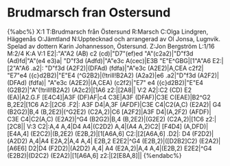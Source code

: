# Brudmarsch fran Ostersund

{%abc%}
X:1
T:Brudmarsch från Östersund
R:Marsch
C:Olga Lindgren, Häggenås
O:Jämtland
N:Upptecknad och arrangerad av Ol Jonsa, Lugnvik. Spelad av dottern Karin Johannesson, Östersund.
Z:Jon Bergström 
L:1/16
M:2/4
K:A
V:1
E2|:"A"A2 (AB) c2 (cd)|"D7"(ef)ed "A"(c2a2)|"D"f3d (Ad)fd|"A"(e4 e3)a|
"D"f3d (Adfd)|"A"e3c A(cec)|E3B "E"E^GBG|[1"A"A6 E2:|[2"A"A6 .a2|:
"D"f3d (A2F2)|(DFAd) (fdfa)|"A"e3c (A2E2)|A,CEA c2f2|
"E7"e4 ({c}d2B2)|"E"E4 (^G2B2)|(!trill!B2A2) (A2a2)|e6 .a2|"D"f3d (A2F2)|(DFAd) (fdfa)|
"A"e3c (A2E2)|(A,CEA) (c2f2)|"E7" e4 ({c}d2B2)|"E"E4 (G2B2)|"A"(!trill!B2A2) (A2c2)|[1A6 z2:|[2A8||
V:2
A2|:C2 (CD) E2 (EA)|A2.G.F [E4C4]|A3F (DF)AF|c4 C3E|A3F (DFAF)|C3E C(EAE)|B2^G2 B,2E2|[1C6 A2:|[2C6 .F2|:
A3F D4|A,3F (AFDF)|C3E C4|C2(A,C) (E2A2)|
G4 (B2G2)|B,4 (B,2E2)|(^G2E2) (C2A,2)|C6 [A2F2]|A3F D4|(A,2F2) (AFDF)|
C3E C4|C2(A,C) (E2A2)|^G4 (B2G2)|B,4 (B,2E2)|(G2E2) (C2A,2)|[1C6 z2:|[2C8||
V:3
C2|:A,4 A,4|D4 A4|(C2D2) A,4|(A4 A,2)C2|
[F4D4] (A,DFD)|[E4A,4] (E2C2)|(B,2E2) (E2B,2)|[1[A6A,6] C2:|[2[A6A,6] .D2|:
D4 (F2D2)|(A2D2) A,4|A4 E2A,2|A,4 A,4|
E2B,2 E2E2|^G4 (E2B,2)|([D2B2]C2) (E2A2)|[A6E6] D2|D4 (F2D2)|(A2D2) A,4|
A4 (E2A,2)|A,4 A,4|(E2B,2) E2E2|^G4 (E2B2)|(D2C2) (E2A2)|[1[A6A,6] z2:|[2[E8A,8]||
{%endabc%}

